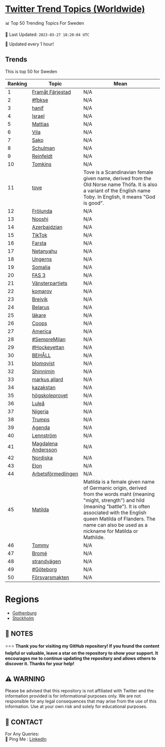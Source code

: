 [Twitter Trend Topics (Worldwide)](https://github.com/ErcinDedeoglu/Twitter-Trend-Topics)
==========


📊 Top 50 Trending Topics For Sweden

📆 Last Updated: `2023-03-27 18:20:04 UTC`

🔧 Updated every 1 hour!


## Trends

This is top 50 for Sweden

| Ranking | Topic | Mean |
| ------- | ------------ | ------------ |
| 1 | [Framåt Färjestad](http://twitter.com/search?q=Fram%c3%a5t+F%c3%a4rjestad) | N/A |
| 2 | [#fbkse](http://twitter.com/search?q=%23fbkse) | N/A |
| 3 | [hanif](http://twitter.com/search?q=hanif) | N/A |
| 4 | [Israel](http://twitter.com/search?q=Israel) | N/A |
| 5 | [Mattias](http://twitter.com/search?q=Mattias) | N/A |
| 6 | [Vila](http://twitter.com/search?q=Vila) | N/A |
| 7 | [Sako](http://twitter.com/search?q=Sako) | N/A |
| 8 | [Schulman](http://twitter.com/search?q=Schulman) | N/A |
| 9 | [Reinfeldt](http://twitter.com/search?q=Reinfeldt) | N/A |
| 10 | [Tomkins](http://twitter.com/search?q=Tomkins) | N/A |
| 11 | [tove](http://twitter.com/search?q=tove) | Tove is a Scandinavian female given name, derived from the Old Norse name Thófa. It is also a variant of the English name Toby. In English, it means "God is good". |
| 12 | [Frölunda](http://twitter.com/search?q=Fr%c3%b6lunda) | N/A |
| 13 | [Nooshi](http://twitter.com/search?q=Nooshi) | N/A |
| 14 | [Azerbajdzjan](http://twitter.com/search?q=Azerbajdzjan) | N/A |
| 15 | [TikTok](http://twitter.com/search?q=TikTok) | N/A |
| 16 | [Farsta](http://twitter.com/search?q=Farsta) | N/A |
| 17 | [Netanyahu](http://twitter.com/search?q=Netanyahu) | N/A |
| 18 | [Ungerns](http://twitter.com/search?q=Ungerns) | N/A |
| 19 | [Somalia](http://twitter.com/search?q=Somalia) | N/A |
| 20 | [FAS 3](http://twitter.com/search?q=FAS+3) | N/A |
| 21 | [Vänsterpartiets](http://twitter.com/search?q=V%c3%a4nsterpartiets) | N/A |
| 22 | [komarov](http://twitter.com/search?q=komarov) | N/A |
| 23 | [Breivik](http://twitter.com/search?q=Breivik) | N/A |
| 24 | [Belarus](http://twitter.com/search?q=Belarus) | N/A |
| 25 | [läkare](http://twitter.com/search?q=l%c3%a4kare) | N/A |
| 26 | [Coops](http://twitter.com/search?q=Coops) | N/A |
| 27 | [America](http://twitter.com/search?q=America) | N/A |
| 28 | [#SempreMilan](http://twitter.com/search?q=%23SempreMilan) | N/A |
| 29 | [#Hockeyettan](http://twitter.com/search?q=%23Hockeyettan) | N/A |
| 30 | [BEHÅLL](http://twitter.com/search?q=BEH%c3%85LL) | N/A |
| 31 | [blomqvist](http://twitter.com/search?q=blomqvist) | N/A |
| 32 | [Shinnimin](http://twitter.com/search?q=Shinnimin) | N/A |
| 33 | [markus allard](http://twitter.com/search?q=markus+allard) | N/A |
| 34 | [kazakstan](http://twitter.com/search?q=kazakstan) | N/A |
| 35 | [högskoleprovet](http://twitter.com/search?q=h%c3%b6gskoleprovet) | N/A |
| 36 | [Luleå](http://twitter.com/search?q=Lule%c3%a5) | N/A |
| 37 | [Nigeria](http://twitter.com/search?q=Nigeria) | N/A |
| 38 | [Trumps](http://twitter.com/search?q=Trumps) | N/A |
| 39 | [Agenda](http://twitter.com/search?q=Agenda) | N/A |
| 40 | [Lennström](http://twitter.com/search?q=Lennstr%c3%b6m) | N/A |
| 41 | [Magdalena Andersson](http://twitter.com/search?q=Magdalena+Andersson) | N/A |
| 42 | [Nordiska](http://twitter.com/search?q=Nordiska) | N/A |
| 43 | [Elon](http://twitter.com/search?q=Elon) | N/A |
| 44 | [Arbetsförmedlingen](http://twitter.com/search?q=Arbetsf%c3%b6rmedlingen) | N/A |
| 45 | [Matilda](http://twitter.com/search?q=Matilda) | Matilda is a female given name of Germanic origin, derived from the words maht (meaning "might, strength") and hild (meaning "battle"). It is often associated with the English queen Matilda of Flanders. The name can also be used as a nickname for Matilda or Mathilde. |
| 46 | [Tommy](http://twitter.com/search?q=Tommy) | N/A |
| 47 | [Bromé](http://twitter.com/search?q=Brom%c3%a9) | N/A |
| 48 | [strandvägen](http://twitter.com/search?q=strandv%c3%a4gen) | N/A |
| 49 | [#Göteborg](http://twitter.com/search?q=%23G%c3%b6teborg) | N/A |
| 50 | [Försvarsmakten](http://twitter.com/search?q=F%c3%b6rsvarsmakten) | N/A |



# Regions

* [Gothenburg](</Sweden/Gothenburg.md>)
* [Stockholm](</Sweden/Stockholm.md>)



## 📝 NOTES

⭐⭐⭐ **Thank you for visiting my GitHub repository! If you found the content helpful or valuable, leave a star on the repository to show your support. It encourages me to continue updating the repository and allows others to discover it. Thanks for your help!**


## ⚠️ WARNING

Please be advised that this repository is not affiliated with Twitter and the information provided is for informational purposes only. We are not responsible for any legal consequences that may arise from the use of this information. Use at your own risk and solely for educational purposes.


## 📨 CONTACT

 For Any Queries:  
            🏓 Ping Me : [LinkedIn](https://www.linkedin.com/in/ercindedeoglu/)
